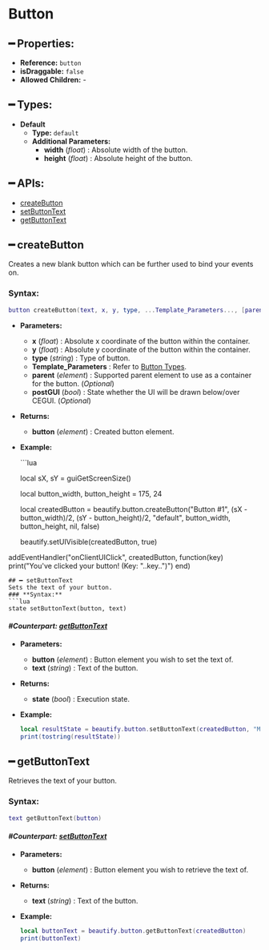 # Button

## ━ Properties:

* **Reference:** `button`
* **isDraggable:** `false`
* **Allowed Children:** -

## ━ Types:

* **Default**
  * **Type:** `default`
  * **Additional Parameters:**
    * **width** \(_float_\) : Absolute width of the button.
    * **height** \(_float_\) : Absolute height of the button.

## ━ APIs:

* [createButton](https://github.com/OvileAmriam/MTA-Beautify-Library/wiki/Button#-createButton)
* [setButtonText](https://github.com/OvileAmriam/MTA-Beautify-Library/wiki/Button#-setButtonText)
* [getButtonText](https://github.com/OvileAmriam/MTA-Beautify-Library/wiki/Button#-getButtonText)

## ━ createButton

Creates a new blank button which can be further used to bind your events on.

### **Syntax:**

```lua
button createButton(text, x, y, type, ...Template_Parameters..., [parent = nil], [postGUI = false])
```

* **Parameters:**
  * **x** \(_float_\) : Absolute x coordinate of the button within the container.
  * **y** \(_float_\) : Absolute y coordinate of the button within the container.
  * **type** \(_string_\) : Type of button.
  * **Template\_Parameters** : Refer to [Button Types]().
  * **parent** \(_element_\) : Supported parent element to use as a container for the button. \(_Optional_\)
  * **postGUI** \(_bool_\) : State whether the UI will be drawn below/over CEGUI. \(_Optional_\)
* **Returns:**
  * **button** \(_element_\) : Created button element.
* **Example:**

  \`\`\`lua

  local sX, sY = guiGetScreenSize\(\)

  local button\_width, button\_height = 175, 24

  local createdButton = beautify.button.createButton\("Button \#1", \(sX - button\_width\)/2, \(sY - button\_height\)/2, "default", button\_width, button\_height, nil, false\)

  beautify.setUIVisible\(createdButton, true\)

addEventHandler\("onClientUIClick", createdButton, function\(key\) print\("You've clicked your button! \(Key: "..key.."\)"\) end\)

```text
## ━ setButtonText
Sets the text of your button.
### **Syntax:**
```lua
state setButtonText(button, text)
```

#### _**\#Counterpart:**_ [_**getButtonText**_](https://github.com/OvileAmriam/MTA-Beautify-Library/wiki/Button#-getButtonText)

* **Parameters:**
  * **button** \(_element_\) : Button element you wish to set the text of.
  * **text** \(_string_\) : Text of the button.
* **Returns:**
  * **state** \(_bool_\) : Execution state.
* **Example:**

  ```lua
  local resultState = beautify.button.setButtonText(createdButton, "My First Button #1")
  print(tostring(resultState))
  ```

## ━ getButtonText

Retrieves the text of your button.

### **Syntax:**

```lua
text getButtonText(button)
```

#### _**\#Counterpart:**_ [_**setButtonText**_](https://github.com/OvileAmriam/MTA-Beautify-Library/wiki/Button#-setButtonText)

* **Parameters:**
  * **button** \(_element_\) : Button element you wish to retrieve the text of.
* **Returns:**
  * **text** \(_string_\) : Text of the button.
* **Example:**

  ```lua
  local buttonText = beautify.button.getButtonText(createdButton)
  print(buttonText)
  ```

